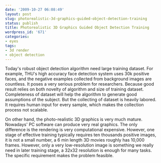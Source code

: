 ```yaml
---
date: '2009-10-27 06:08:49'
layout: post
slug: photorealistic-3d-graphics-guided-object-detection-training
status: publish
title: Photorealistic 3D Graphics Guided Object Detection Training
wordpress_id: '671'
categories:
- eyes
tags:
- 3d render
- object detection
---
```


Today's robust object detection algorithm need large training dataset. For example, THU's high accuracy face detection system uses 30k positive faces, and the negative examples collected from background images are countless. It poses a very serious problem for researchers. Because good result relies on both novelty of algorithm and size of training dataset. Completeness of dataset will help the algorithm to generate good assumptions of the subject. But the collecting of dataset is heavily labored. It requires human input for every sample, which makes the collection process not scalable.

On other hand, the photo-realistic 3D graphics is very much mature. Nowadays' PC software can produce very real graphics. The only difference is the rendering is very computational expensive. However, one stage of effective training typically requires ten thousands positive images, it is not a small number, a 6 min length 3D movies roughly has 10,000 frames. However, only a very low-resolution image is something we really need in later training stage, a 32x32 resolution is enough for many tasks. The specific requirement makes the problem feasible.

